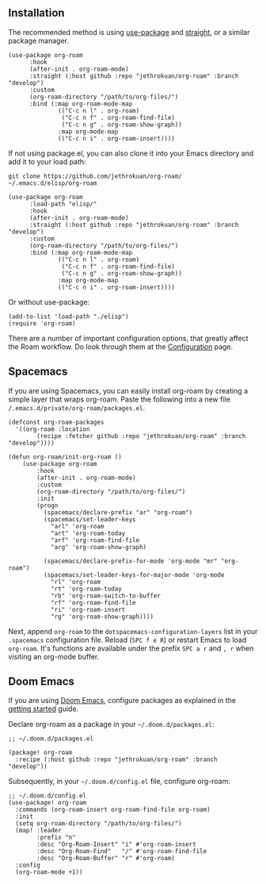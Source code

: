 ## Installation

The recommended method is using [use-package][use-package] and
[straight][straight], or a similar package manager.

```
(use-package org-roam
      :hook 
      (after-init . org-roam-mode)
      :straight (:host github :repo "jethrokuan/org-roam" :branch "develop")
      :custom
      (org-roam-directory "/path/to/org-files/")
      :bind (:map org-roam-mode-map
              (("C-c n l" . org-roam)
               ("C-c n f" . org-roam-find-file)
               ("C-c n g" . org-roam-show-graph))
              :map org-mode-map
              (("C-c n i" . org-roam-insert))))
```

If not using package.el, you can also clone it into your Emacs
directory and add it to your load path:

```
git clone https://github.com/jethrokuan/org-roam/ ~/.emacs.d/elisp/org-roam
```

```
(use-package org-roam
      :load-path "elisp/"
      :hook 
      (after-init . org-roam-mode)
      :straight (:host github :repo "jethrokuan/org-roam" :branch "develop")
      :custom
      (org-roam-directory "/path/to/org-files/")
      :bind (:map org-roam-mode-map
              (("C-c n l" . org-roam)
               ("C-c n f" . org-roam-find-file)
               ("C-c n g" . org-roam-show-graph))
              :map org-mode-map
              (("C-c n i" . org-roam-insert))))
```

Or without use-package:

```
(add-to-list 'load-path "./elisp")
(require 'org-roam)
```

There are a number of important configuration options, that greatly
affect the Roam workflow. Do look through them at the
[Configuration](configuration.md) page.

[use-package]: https://github.com/jwiegley/use-package
[straight]: https://github.com/raxod502/straight.el

## Spacemacs
If you are using Spacemacs, you can easily install org-roam by creating a simple layer that wraps org-roam. Paste the following into a new file `/.emacs.d/private/org-roam/packages.el`.
```
(defconst org-roam-packages
  '((org-roam :location
        (recipe :fetcher github :repo "jethrokuan/org-roam" :branch "develop"))))

(defun org-roam/init-org-roam ()
    (use-package org-roam
        :hook
        (after-init . org-roam-mode)
        :custom
        (org-roam-directory "/path/to/org-files/")
        :init
        (progn
          (spacemacs/declare-prefix "ar" "org-roam")
          (spacemacs/set-leader-keys
            "arl" 'org-roam
            "art" 'org-roam-today
            "arf" 'org-roam-find-file
            "arg" 'org-roam-show-graph)

          (spacemacs/declare-prefix-for-mode 'org-mode "mr" "org-roam")
          (spacemacs/set-leader-keys-for-major-mode 'org-mode
            "rl" 'org-roam
            "rt" 'org-roam-today
            "rb" 'org-roam-switch-to-buffer
            "rf" 'org-roam-find-file
            "ri" 'org-roam-insert
            "rg" 'org-roam-show-graph))))
```

Next, append `org-roam` to the `dotspacemacs-configuration-layers` list in your `.spacemacs` configuration file. Reload (`SPC f e R`) or restart Emacs to load `org-roam`. It's functions are available under the prefix `SPC a r` and `, r` when visiting an org-mode buffer. 

## Doom Emacs

If you are using [Doom Emacs](https://github.com/hlissner/doom-emacs), configure packages as explained in the [getting started](https://github.com/hlissner/doom-emacs/blob/develop/docs/getting_started.org#configuring-packages) guide. 

Declare org-roam as a package in your `~/.doom.d/packages.el`:

```elisp
;; ~/.doom.d/packages.el

(package! org-roam
  :recipe (:host github :repo "jethrokuan/org-roam" :branch "develop"))
```

Subsequently, in your `~/.doom.d/config.el` file, configure org-roam:

```elisp
;; ~/.doom.d/config.el
(use-package! org-roam
  :commands (org-roam-insert org-roam-find-file org-roam)
  :init 
  (setq org-roam-directory "/path/to/org-files/")
  (map! :leader 
        :prefix "n"
        :desc "Org-Roam-Insert" "i" #'org-roam-insert
        :desc "Org-Roam-Find"   "/" #'org-roam-find-file
        :desc "Org-Roam-Buffer" "r" #'org-roam)
  :config
  (org-roam-mode +1))
```
